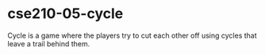 # cse210-05-cycle
Cycle is a game where the players try to cut each other off using cycles that leave a trail behind them.
